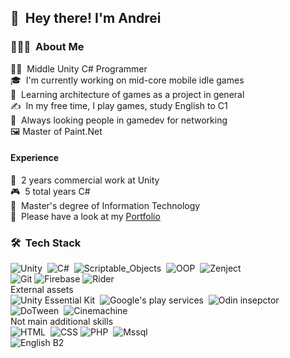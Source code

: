 ## 👋 &nbsp;Hey there! I'm Andrei

### 👨🏻‍💻 &nbsp;About Me

🧑‍💻 &nbsp;Middle Unity С# Programmer\
🎓 &nbsp;I'm currently working on mid-core mobile idle games\
🌱 &nbsp;Learning architecture of games as a project in general\
✍️ &nbsp;In my free time, I play games, study English to C1\
💬 &nbsp;Always looking people in gamedev for networking\
🖼️ Master of Paint.Net

#### Experience
👴 &nbsp;2 years commercial work at Unity\
🎮 &nbsp;5 total years C#\
💬 &nbsp;Master's degree of Information Technology\
📄 &nbsp;Please have a look at my [Portfolio](https://mega.nz/file/wMVSSb6D#FXHTYIViDNLKWvvQ1hP0gv9F0FR7zBPMR86Z14Rb5IE)

### 🛠 &nbsp;Tech Stack

![Unity](https://img.shields.io/badge/-Unity-333333?style=flat&logo=Unity)&nbsp;
![C#](https://img.shields.io/badge/-Csharp-16188F?style=flat&logo=Csharp)&nbsp;
![Scriptable_Objects](https://img.shields.io/badge/-Scriptable_Objects-16188F?style=flat)&nbsp;
![OOP](https://img.shields.io/badge/-OOP-96488F?style=flat&)&nbsp;
![Zenject](https://img.shields.io/badge/-Zenject-74B21A?style=flat&logo=zenject)\
![Git](https://img.shields.io/badge/-Git-333333?style=flat&logo=git)
![Firebase](https://img.shields.io/badge/-Firebase-333333?style=flat&logo=Firebase)
![Rider](https://img.shields.io/badge/-Rider-333333?style=flat&logo=Rider)&nbsp;\
External assets\
![Unity Essential Kit](https://img.shields.io/badge/-Unity_Essential_Kit-333333?style=flat)&nbsp;
![Google's play services](https://img.shields.io/badge/-Google's_play_services-333333?style=flat)&nbsp;
![Odin insepctor](https://img.shields.io/badge/-Odin_insepctor-333333?style=flat&)&nbsp;
![DoTween](https://img.shields.io/badge/-DoTween-333333?style=flat)&nbsp;
![Cinemachine](https://img.shields.io/badge/-Cinemachine-AD1010?style=flat&logo=Cinemachine)\
Not main additional skills\
![HTML](https://img.shields.io/badge/-HTML-333333?style=flat&logo=HTML5)&nbsp;
![CSS](https://img.shields.io/badge/-CSS-333333?style=flat&logo=CSS3&logoColor=1572B6)
![PHP](https://img.shields.io/badge/-PHP-333333?style=flat&logo=PHP)&nbsp;
![Mssql](https://img.shields.io/badge/-Mssql-333333?style=flat&logo=CSS3&logoColor=1572B6)\
![English B2](https://img.shields.io/badge/-English_B2-333333?style=flat&logoColor=1572B6)
##
